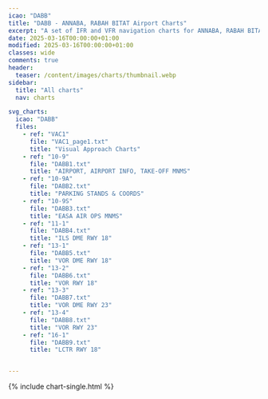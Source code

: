 ```yaml
---
icao: "DABB" 
title: "DABB - ANNABA, RABAH BITAT Airport Charts"
excerpt: "A set of IFR and VFR navigation charts for ANNABA, RABAH BITAT Airport"
date: 2025-03-16T00:00:00+01:00
modified: 2025-03-16T00:00:00+01:00
classes: wide
comments: true
header:
  teaser: /content/images/charts/thumbnail.webp
sidebar:
  title: "All charts"
  nav: charts

svg_charts:
  icao: "DABB"
  files:
    - ref: "VAC1"
      file: "VAC1_page1.txt"
      title: "Visual Approach Charts"
    - ref: "10-9"
      file: "DABB1.txt"
      title: "AIRPORT, AIRPORT INFO, TAKE-OFF MNMS"
    - ref: "10-9A"
      file: "DABB2.txt"
      title: "PARKING STANDS & COORDS"
    - ref: "10-9S"
      file: "DABB3.txt"
      title: "EASA AIR OPS MNMS"
    - ref: "11-1"
      file: "DABB4.txt"
      title: "ILS DME RWY 18"
    - ref: "13-1"
      file: "DABB5.txt"
      title: "VOR DME RWY 18"
    - ref: "13-2"
      file: "DABB6.txt"
      title: "VOR RWY 18"
    - ref: "13-3"
      file: "DABB7.txt"
      title: "VOR DME RWY 23"
    - ref: "13-4"
      file: "DABB8.txt"
      title: "VOR RWY 23"
    - ref: "16-1"
      file: "DABB9.txt"
      title: "LCTR RWY 18"


---
```


{% include chart-single.html %}